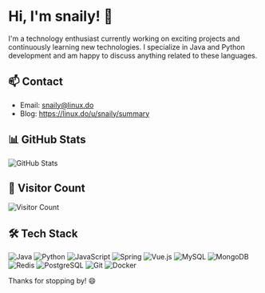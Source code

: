 # Hi, I'm snaily! 👋

I'm a technology enthusiast currently working on exciting projects and continuously learning new technologies. I specialize in Java and Python development and am happy to discuss anything related to these languages.

## 📫 Contact
- Email: snaily@linux.do
- Blog: https://linux.do/u/snaily/summary

## 📊 GitHub Stats
![GitHub Stats](https://github-readme-stats.vercel.app/api?username=snailyp&show_icons=true&theme=transparent)

## 👀 Visitor Count
![Visitor Count](https://profile-counter.glitch.me/snailyp/count.svg)

## 🛠 Tech Stack
![Java](https://img.shields.io/badge/Java-ED8B00?logo=openjdk&logoColor=white)
![Python](https://img.shields.io/badge/Python-3776AB?logo=python&logoColor=white)
![JavaScript](https://img.shields.io/badge/JavaScript-F7DF1E?logo=javascript&logoColor=black)
![Spring](https://img.shields.io/badge/Spring-6DB33F?logo=spring&logoColor=white)
![Vue.js](https://img.shields.io/badge/Vue.js-4FC08D?logo=vuedotjs&logoColor=white)
![MySQL](https://img.shields.io/badge/MySQL-4479A1?logo=mysql&logoColor=white)
![MongoDB](https://img.shields.io/badge/MongoDB-47A248?logo=mongodb&logoColor=white)
![Redis](https://img.shields.io/badge/Redis-DC382D?logo=redis&logoColor=white)
![PostgreSQL](https://img.shields.io/badge/PostgreSQL-4169E1?logo=postgresql&logoColor=white)
![Git](https://img.shields.io/badge/Git-F05032?logo=git&logoColor=white)
![Docker](https://img.shields.io/badge/Docker-2496ED?logo=docker&logoColor=white)

Thanks for stopping by! 😄
